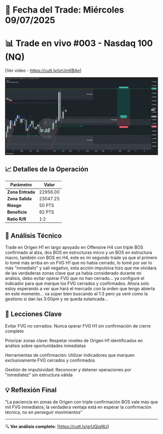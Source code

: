 # 📅 Fecha del Trade: Miércoles 09/07/2025
# 📊 Trade en vivo #003 - Nasdaq 100 (NQ)

[Ver video - https://cutt.ly/orUm6BAe]

![Gráfico del Trade](trade_003.png) <!-- Asegúrate que el nombre coincida exactamente -->


## 📈 Detalles de la Operación
| Parámetro       | Valor               |
|----------------|---------------------|
| **Zona Entrada** | 22956.00 |
| **Zona Salida**  | 23047.25 |
| **Riesgo**       | 50 PTS |
| **Beneficio**    | 92 PTS |
| **Ratio R/R**    | 1:2        |

## 🎯 Análisis Técnico

Trade en Origen H1 en largo apoyado en Offensive H4 con triple BOS confirmado al alza, dos BOS en estructuras micro y un BOS en estructura macro, también con BOS en H4, este es mi segundo trade ya que el primero lo tomé más arriba en un FVG H1 que no había cerrado, lo tomé por ser lo más "inmediato" y salí negativo, esta acción impulsiva hizo que me olvidara de las verdaderas zonas clave que ya había considerado durante mi análisis, debo evitar operar FVG que no han cerrado... ya configuré el indicador para que marque los FVG cerrados y confirmados. Ahora solo estoy esperando a ver que hará el mercado con la orden que tengo abierta en este momento... va súper bien buscando el 1:3 pero ya veré como la gestiono si dan las 3:00pm y se queda estancada...

## 📌 Lecciones Clave

Evitar FVG no cerrados: Nunca operar FVG H1 sin confirmación de cierre completo

Priorizar zonas clave: Respetar niveles de Origen H1 identificados en análisis sobre oportunidades inmediatas

Herramientas de confirmación: Utilizar indicadores que marquen exclusivamente FVG cerrados y confirmados

Gestión de impulsividad: Reconocer y detener operaciones por "inmediatez" sin estructura válida

## 💡 Reflexión Final

"La paciencia en zonas de Origen con triple confirmación BOS vale más que mil FVG inmediatos; la verdadera ventaja está en esperar la confirmación técnica, no en perseguir movimientos"

---

🔍 **Ver análisis completo**: [https://cutt.ly/grUQiqWJ]
